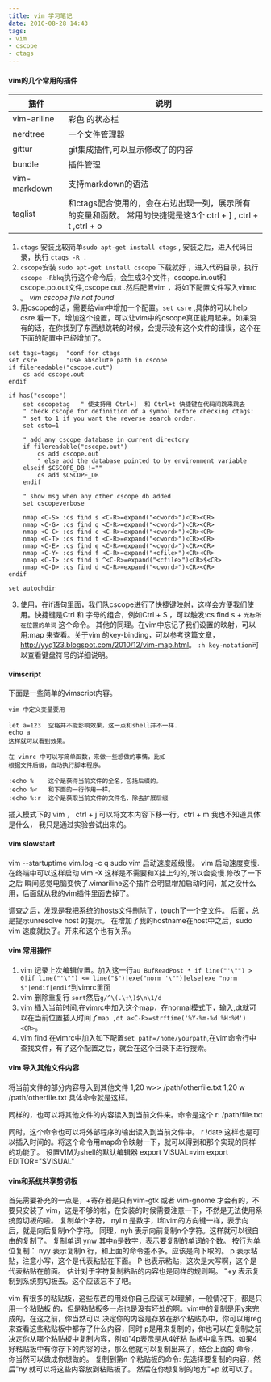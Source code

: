 ```yaml
---
title: vim 学习笔记
date: 2016-08-28 14:43
tags:
- vim
- cscope
- ctags
---
```


#### vim的几个常用的插件

| 插件 | 说明 |
|---|--- |
|vim-ariline | 彩色 的状态栏 |
|nerdtree | 一个文件管理器 |
|gittur | git集成插件,可以显示修改了的内容|
|bundle  | 插件管理|
|vim-markdown | 支持markdown的语法 |
|taglist | 和ctags配合使用的，会在右边出现一列，展示所有的变量和函数。 常用的快捷键是这3个 ctrl + ] , ctrl + t ,ctrl + o |

1. `ctags` 安装比较简单`sudo apt-get install ctags` , 安装之后，进入代码目录，执行 `ctags -R .`
2. `cscope`安装 `sudo apt-get install cscope` 下载就好 ，进入代码目录，执行 `cscope -Rbkq`执行这个命令后，会生成3个文件，cscope.in.out和cscope.po.out文件,cscope.out .然后配置vim ，将如下配置文件写入vimrc 。
*vim cscope file not found*
3. 用cscope的话，需要给vim中增加一个配置。`set csre` ,具体的可以:help csre 看一下。增加这个设置，可以让vim中的cscope真正能用起来。如果没有的话，在你找到了东西想跳转的时候，会提示没有这个文件的错误，这个在下面的配置中已经增加了。

```shell
set tags=tags;  "conf for ctags
set csre        "use absolute path in cscope
if filereadable("cscope.out") 
	cs add cscope.out 
endif

if has("cscope")
	set cscopetag   " 使支持用 Ctrl+]  和 Ctrl+t 快捷键在代码间跳来跳去
	" check cscope for definition of a symbol before checking ctags:
	" set to 1 if you want the reverse search order.
	set csto=1

	" add any cscope database in current directory
	if filereadable("cscope.out")
		cs add cscope.out
		" else add the database pointed to by environment variable
	elseif $CSCOPE_DB !=""
		cs add $CSCOPE_DB
	endif

	" show msg when any other cscope db added
    set cscopeverbose

    nmap <C-S> :cs find s <C-R>=expand("<cword>")<CR><CR>
    nmap <C-G> :cs find g <C-R>=expand("<cword>")<CR><CR>
    nmap <C-C> :cs find c <C-R>=expand("<cword>")<CR><CR>
    nmap <C-T> :cs find t <C-R>=expand("<cword>")<CR><CR>
    nmap <C-E> :cs find e <C-R>=expand("<cword>")<CR><CR>
    nmap <C-Y> :cs find f <C-R>=expand("<cfile>")<CR><CR>
    nmap <C-I> :cs find i ^<C-R>=expand("<cfile>")<CR>$<CR>
    nmap <C-D> :cs find d <C-R>=expand("<cword>")<CR><CR>
endif

set autochdir
```
3. 使用，在if语句里面，我们队cscope进行了快捷键映射，这样会方便我们使用。快捷键是Ctrl 和 字母的组合，例如Ctrl + S ，可以触发:cs find s + `光标所在位置的单词`  这个命令。 其他的同理。在vim中忘记了我们设置的映射，可以用:map 来查看。关于vim 的key-binding，可以参考这篇文章，<http://yyq123.blogspot.com/2010/12/vim-map.html>。 `:h key-notation`可以查看键盘符号的详细说明。 

#### vimscript

下面是一些简单的vimscript内容。

```
vim 中定义变量要用

let a=123  空格并不能影响效果，这一点和shell并不一样.
echo a
这样就可以看到效果。

在 vimrc 中可以写简单函数，来做一些想做的事情，比如
根据文件后缀，自动执行脚本程序。

:echo %    这个是获得当前文件的全名，包括后缀的。
:echo %<   和下面的一行作用一样。
:echo %:r  这个是获取当前文件的文件名，除去扩展后缀
```

插入模式下的 vim ， ctrl + j 可以将文本内容下移一行。ctrl + m 我也不知道具体是什么，
我只是通过实验尝试出来的。


#### vim slowstart

vim --startuptime vim.log -c q
sudo vim 启动速度超级慢。
vim 启动速度变慢.在终端中可以这样启动 vim -X 这样是不需要和X挂上勾的,所以会变慢.修改了一下之后
瞬间感觉电脑变快了.vimariline这个插件会明显增加启动时间，加之没什么用，后面就从我的vim插件里面去掉了。

调查之后，发现是我把系统的hosts文件删除了，touch了一个空文件。
后面，总是提示unresolve host 的提示。 
在增加了我的hostname在host中之后，sudo vim 速度就快了。开来和这个也有关系。


#### vim 常用操作

1. vim 记录上次编辑位置。加入这一行` au BufReadPost * if line("'\"") > 0|if line("'\"") <= line("$")|exe("norm '\"")|else|exe "norm $"|endif|endif `到vimrc里面
2. vim 删除重复行 `sort`然后`g/^\(.\+\)$\n\1/d`
3. vim 插入当前时间,在vimrc中加入这个map，在normal模式下，输入,dt就可以在当前位置插入时间了`map ,dt a<C-R>=strftime('%Y-%m-%d %H:%M')<CR>`。
4. vim find 在vimrc中加入如下配置`set path=/home/yourpath`,在vim命令行中查找文件，有了这个配置之后，就会在这个目录下进行搜索。

#### vim 导入其他文件内容
将当前文件的部分内容导入到其他文件
1,20 w>> /path/otherfile.txt
1,20 w /path/otherfile.txt
具体命令就是这样。

同样的，也可以将其他文件的内容读入到当前文件来。命令是这个
r: /path/file.txt

同时，这个命令也可以将外部程序的输出读入到当前文件中。
r !date
这样也是可以插入时间的。将这个命令用map命令映射一下，就可以得到和那个实现的同样的功能了。
设置VIM为shell的默认编辑器
export VISUAL=vim
export EDITOR="$VISUAL"

#### vim和系统共享剪切板

首先需要补充的一点是，+寄存器是只有vim-gtk 或者 vim-gnome 才会有的，不要只安装了
vim，这是不够的啦，在安装的时候需要注意一下，不然是无法使用系统剪切板的啦。
复制单个字符， nyl n 是数字，l和vim的方向键一样，表示向后，就是向后复制n个字符。
同理，nyh 表示向前复制n个字符。这样就可以很自由的复制了。
复制单词 ynw 其中n是数字，表示要复制的单词的个数。
按行为单位复制：
nyy 表示复制n 行，和上面的命令差不多。应该是向下取的。
p 表示粘贴，注意小写，这个是代表粘贴在下面。
P 也表示粘贴，这次是大写啊，这个是代表粘贴在前面。
估计对于字符复制粘贴的内容也是同样的规则啊。
"+y 表示复制到系统剪切板去。这个应该忘不了吧。

vim 有很多的粘贴板，这些东西的用处你自己应该可以理解，一般情况下，都是只用一个粘贴板
的，但是粘贴板多一点也是没有坏处的啊。vim中的复制是用y来完成的，在这之前，你当然可以
决定你的内容是存放在那个粘贴办中，你可以用reg来查看这些粘贴板中都存了什么内容，同时
p是用来复制的，你也可以在复制之前决定你从哪个粘贴板中复制内容，例如"4p表示是从4好粘
贴板中拿东西。如果4好粘贴板中有你存下的内容的话，那么他就可以复制出来了，结合上面的
命令，你当然可以做成你想做的。
复制到第n 个粘贴板的命令: 先选择要复制的内容，然后"ny 就可以将这些内容放到粘贴板了。
然后在你想复制的地方"+p 就可以了。
